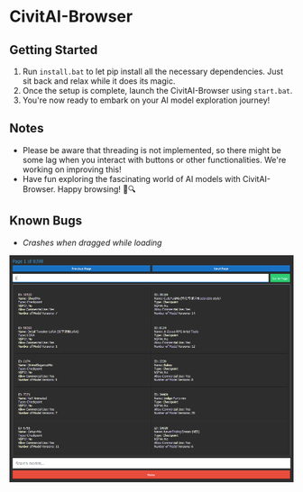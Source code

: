 # CivitAI-Browser

## Getting Started

1. Run `install.bat` to let pip install all the necessary dependencies. Just sit back and relax while it does its magic.
2. Once the setup is complete, launch the CivitAI-Browser using `start.bat`.
3. You're now ready to embark on your AI model exploration journey!

## Notes

- Please be aware that threading is not implemented, so there might be some lag when you interact with buttons or other functionalities. We're working on improving this!
- Have fun exploring the fascinating world of AI models with CivitAI-Browser. Happy browsing! 🤖🔍

## Known Bugs

- *Crashes when dragged while loading*


![Screenshot](stuff/Tool_Screenshot.png)
